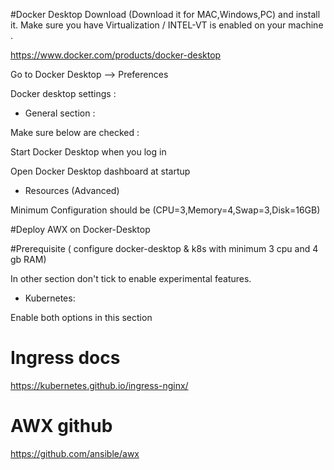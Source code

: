 
#Docker Desktop Download (Download it for MAC,Windows,PC) and install it. Make sure you have Virtualization / INTEL-VT is enabled on your machine .

https://www.docker.com/products/docker-desktop 

Go to Docker Desktop --> Preferences

Docker desktop  settings :

* General section :

Make sure below are checked :

Start Docker Desktop when you log in

Open Docker Desktop dashboard at startup

* Resources (Advanced)

Minimum Configuration should be (CPU=3,Memory=4,Swap=3,Disk=16GB)

#Deploy AWX on Docker-Desktop

#Prerequisite ( configure docker-desktop & k8s with minimum 3 cpu and 4 gb RAM)

In other section don't tick to enable experimental features. 

* Kubernetes: 

Enable both options in this section


# Ingress docs

https://kubernetes.github.io/ingress-nginx/

# AWX github

https://github.com/ansible/awx


